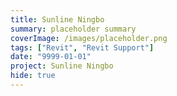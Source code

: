 ```yaml
---
title: Sunline Ningbo
summary: placeholder summary
coverImage: /images/placeholder.png
tags: ["Revit", "Revit Support"]
date: "9999-01-01"
project: Sunline Ningbo
hide: true
---
```

